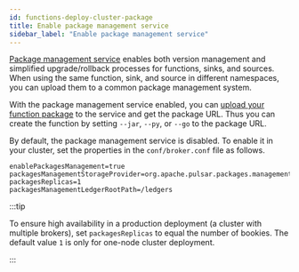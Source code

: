 ```yaml
---
id: functions-deploy-cluster-package
title: Enable package management service
sidebar_label: "Enable package management service"
---
```


[Package management service](admin-api-packages.md) enables both version management and simplified upgrade/rollback processes for functions, sinks, and sources. When using the same function, sink, and source in different namespaces, you can upload them to a common package management system.

With the package management service enabled, you can [upload your function package](https://pulsar.apache.org/reference/#/@pulsar:version_origin@/pulsar-admin/functions?id=upload) to the service and get the package URL. Thus you can create the function by setting `--jar`, `--py`, or `--go` to the package URL.

By default, the package management service is disabled. To enable it in your cluster, set the properties in the `conf/broker.conf` file as follows.

```properties
enablePackagesManagement=true
packagesManagementStorageProvider=org.apache.pulsar.packages.management.storage.bookkeeper.BookKeeperPackagesStorageProvider
packagesReplicas=1
packagesManagementLedgerRootPath=/ledgers
```

:::tip

To ensure high availability in a production deployment (a cluster with multiple brokers), set `packagesReplicas` to equal the number of bookies. The default value `1` is only for one-node cluster deployment.

:::
